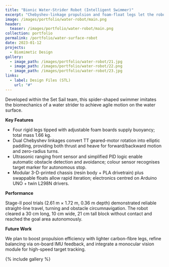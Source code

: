 ```yaml
---
title: "Bionic Water-Strider Robot (Intelligent Swimmer)"
excerpt: "Chebyshev-linkage propulsion and foam-float legs let the robot skim the surface while ultrasonic sensing enables autonomous obstacle avoidance."
image: /images/portfolio/water-robot/main.png
header:
  teaser: /images/portfolio/water-robot/main.png
collection: portfolio
permalink: /portfolio/water-surface-robot
date: 2023-01-12
projects:
  - Biomimetic Design
gallery:
  - image_path: /images/portfolio/water-robot/21.jpg
  - image_path: /images/portfolio/water-robot/22.png
  - image_path: /images/portfolio/water-robot/23.jpg
links:
  - label: Design Files (STL)
    url: "#"
---
```


Developed within the Set Sail team, this spider-shaped swimmer imitates the biomechanics of a water strider to achieve agile motion on the water surface.

**Key Features**

* Four rigid legs tipped with adjustable foam boards supply buoyancy; total mass 1.66 kg.
* Dual Chebyshev linkages convert TT geared-motor rotation into elliptic paddling, providing both thrust and heave for forward/backward motion and zero-radius turns.
* Ultrasonic ranging front sensor and simplified PID logic enable automatic obstacle detection and avoidance; colour sensor recognises target marker for autonomous stop.
* Modular 3-D-printed chassis (resin body + PLA drivetrain) plus swappable floats allow rapid iteration; electronics centred on Arduino UNO + twin L298N drivers.

**Performance**

Stage-II pool trials (2.61 m × 1.72 m, 0.36 m depth) demonstrated reliable straight-line travel, turning and obstacle circumnavigation. The robot cleared a 30 cm long, 10 cm wide, 21 cm tall block without contact and reached the goal area autonomously.

**Future Work**

We plan to boost propulsion efficiency with lighter carbon-fibre legs, refine balancing via on-board IMU feedback, and integrate a monocular vision module for high-speed target tracking. 

{% include gallery %} 